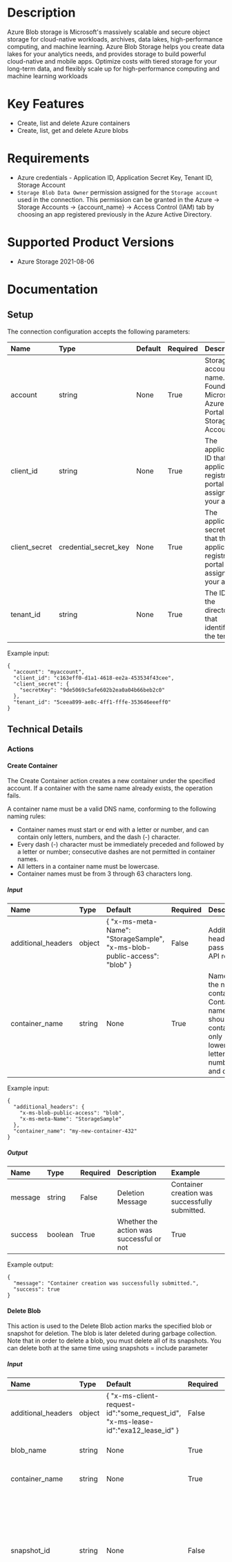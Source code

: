 # Description

Azure Blob storage is Microsoft's massively scalable and secure object storage for cloud-native workloads, archives, data lakes, high-performance computing, and machine learning. Azure Blob Storage helps you create data lakes for your analytics needs, and provides storage to build powerful cloud-native and mobile apps. Optimize costs with tiered storage for your long-term data, and flexibly scale up for high-performance computing and machine learning workloads

# Key Features

* Create, list and delete Azure containers
* Create, list, get and delete Azure blobs

# Requirements

* Azure credentials - Application ID, Application Secret Key, Tenant ID, Storage Account
* `Storage Blob Data Owner` permission assigned for the `Storage account` used in the connection. This permission can be granted in the Azure -> Storage  Accounts -> {account_name} -> Access Control (IAM) tab by choosing an app  registered previously in the Azure Active Directory.

# Supported Product Versions

* Azure Storage 2021-08-06

# Documentation

## Setup

The connection configuration accepts the following parameters:  

|Name|Type|Default|Required|Description|Enum|Example|Placeholder|Tooltip|
| :--- | :--- | :--- | :--- | :--- | :--- | :--- | :--- | :--- |
|account|string|None|True|Storage account name. Found in Microsoft Azure Portal > Storage Accounts|None|myaccount|None|None|
|client_id|string|None|True|The application ID that the application registration portal assigned to your app|None|c163eff0-d1a1-4618-ee2a-453534f43cee|None|None|
|client_secret|credential_secret_key|None|True|The application secret key that the application registration portal assigned to your app|None|{"secretKey": "9de5069c5afe602b2ea0a04b66beb2c0"}|None|None|
|tenant_id|string|None|True|The ID of the directory that identifies the tenant|None|5ceea899-ae8c-4ff1-fffe-353646eeeff0|None|None|

Example input:

```
{
  "account": "myaccount",
  "client_id": "c163eff0-d1a1-4618-ee2a-453534f43cee",
  "client_secret": {
    "secretKey": "9de5069c5afe602b2ea0a04b66beb2c0"
  },
  "tenant_id": "5ceea899-ae8c-4ff1-fffe-353646eeeff0"
}
```

## Technical Details

### Actions


#### Create Container

The Create Container action creates a new container under the specified account. If a container with the same name already exists, the operation fails.

A container name must be a valid DNS name, conforming to the following naming rules:
* Container names must start or end with a letter or number, and can contain only letters, numbers, and the dash (-) character.
* Every dash (-) character must be immediately preceded and followed by a letter or number; consecutive dashes are not permitted in container names.
* All letters in a container name must be lowercase.
* Container names must be from 3 through 63 characters long.

##### Input

|Name|Type|Default|Required|Description|Enum|Example|Placeholder|Tooltip|
| :--- | :--- | :--- | :--- | :--- | :--- | :--- | :--- | :--- |
|additional_headers|object|{ "x-ms-meta-Name": "StorageSample", "x-ms-blob-public-access": "blob" }|False|Additional headers to pass to the API request|None|{ "x-ms-meta-Name": "StorageSample", "x-ms-blob-public-access": "blob" }|None|None|
|container_name|string|None|True|Name of the new container. Container name should contain only lowercase letters, numbers and dash|None|my-new-container-432|None|None|
  
Example input:

```
{
  "additional_headers": {
    "x-ms-blob-public-access": "blob",
    "x-ms-meta-Name": "StorageSample"
  },
  "container_name": "my-new-container-432"
}
```

##### Output

|Name|Type|Required|Description|Example|
| :--- | :--- | :--- | :--- | :--- |
|message|string|False|Deletion Message|Container creation was successfully submitted.|
|success|boolean|True|Whether the action was successful or not|True|
  
Example output:

```
{
  "message": "Container creation was successfully submitted.",
  "success": true
}
```

#### Delete Blob

This action is used to the Delete Blob action marks the specified blob or snapshot for deletion. The blob is later 
deleted during garbage collection. Note that in order to delete a blob, you must delete all of its snapshots. You can 
delete both at the same time using snapshots = include parameter

##### Input

|Name|Type|Default|Required|Description|Enum|Example|Placeholder|Tooltip|
| :--- | :--- | :--- | :--- | :--- | :--- | :--- | :--- | :--- |
|additional_headers|object|{ "x-ms-client-request-id":"some_request_id", "x-ms-lease-id":"exa12_lease_id" }|False|Additional headers to pass to the API request|None|{ "x-ms-client-request-id":"some_request_id", "x-ms-lease-id":"exa12_lease_id" }|None|None|
|blob_name|string|None|True|Name of the blob to delete|None|my_old_blob|None|None|
|container_name|string|None|True|Name of the container|None|example_container_name|None|None|
|snapshot_id|string|None|False|The snapshot parameter is an opaque DateTime value that, when present, specifies the blob snapshot to delete|None|2022-05-24 15:22:30.161683+00:00|None|None|
|snapshots|string|None|False|Required if the blob has associated snapshots. Specify one of the following two options - 'include' - delete the base blob and all of its snapshots, 'only' - delete only the blob's snapshots and not the blob itself. This header should be specified only for a request against the base blob resource|["include", "only", "None"]|include|None|None|
|version_id|string|None|False|The versionid parameter is an opaque DateTime value that, when present, specifies the Version of the blob to delete|None|2022-05-20 15:38:24.824024+00:00|None|None|
  
Example input:

```
{
  "additional_headers": {
    "x-ms-client-request-id": "some_request_id",
    "x-ms-lease-id": "exa12_lease_id"
  },
  "blob_name": "my_old_blob",
  "container_name": "example_container_name",
  "snapshot_id": "2022-05-24 15:22:30.161683+00:00",
  "snapshots": "include",
  "version_id": "2022-05-20 15:38:24.824024+00:00"
}
```

##### Output

|Name|Type|Required|Description|Example|
| :--- | :--- | :--- | :--- | :--- |
|delete_type|string|True|Blob's delete type|soft|
|message|string|True|Deletion message|Blob deletion was successfully submitted.|
|success|boolean|True|Whether the action was successful or not|True|
  
Example output:

```
{
  "delete_type": "soft",
  "message": "Blob deletion was successfully submitted.",
  "success": true
}
```

#### Delete Container

This action is used to the Delete Container action marks the specified container for deletion. The container and any 
blobs contained within it are later deleted during garbage collection

##### Input

|Name|Type|Default|Required|Description|Enum|Example|Placeholder|Tooltip|
| :--- | :--- | :--- | :--- | :--- | :--- | :--- | :--- | :--- |
|additional_headers|object|{ "x-ms-meta-Name":"StorageSample", "x-ms-blob-public-access":"blob" }|False|Additional headers to pass to the API request|None|{ "x-ms-meta-Name":"StorageSample", "x-ms-blob-public-access":"blob" }|None|None|
|container_name|string|None|True|Name of the container to delete|None|my_container|None|None|
  
Example input:

```
{
  "additional_headers": {
    "x-ms-blob-public-access": "blob",
    "x-ms-meta-Name": "StorageSample"
  },
  "container_name": "my_container"
}
```

##### Output

|Name|Type|Required|Description|Example|
| :--- | :--- | :--- | :--- | :--- |
|message|string|False|Deletion result message|Container deletion was successfully submitted|
|success|boolean|True|Whether the action was successful or not|True|
  
Example output:

```
{
  "message": "Container deletion was successfully submitted",
  "success": true
}
```

#### Get Blob

This action is used to the Get Blob action reads or downloads a blob from the system, including its metadata and 
properties. You can also use Get Blob to read a snapshot

##### Input

|Name|Type|Default|Required|Description|Enum|Example|Placeholder|Tooltip|
| :--- | :--- | :--- | :--- | :--- | :--- | :--- | :--- | :--- |
|additional_headers|object|{ "x-ms-client-request-id":"some_request_id" }|False|Additional headers to pass to the API request|None|{ "x-ms-client-request-id":"some_request_id" }|None|None|
|blob_name|string|None|True|Name of the blob to retrieve|None|my_new_blob|None|None|
|byte_to_string|boolean|True|False|Whether output data should be converted from bytes to string or not|None|True|None|None|
|container_name|string|None|True|Name of the container|None|example_container_name|None|None|
|snapshot_id|string|None|False|The snapshot parameter is an opaque DateTime value that, when present, specifies the blob snapshot|None|2022-05-24 15:22:30.161683+00:00|None|None|
|version_id|string|None|False|The versionid parameter is an opaque DateTime value that, when present, specifies the Version of the blob|None|2022-05-20 15:38:24.824024+00:00|None|None|
  
Example input:

```
{
  "additional_headers": {
    "x-ms-client-request-id": "some_request_id"
  },
  "blob_name": "my_new_blob",
  "byte_to_string": true,
  "container_name": "example_container_name",
  "snapshot_id": "2022-05-24 15:22:30.161683+00:00",
  "version_id": "2022-05-20 15:38:24.824024+00:00"
}
```

##### Output

|Name|Type|Required|Description|Example|
| :--- | :--- | :--- | :--- | :--- |
|data|bytes|True|Base64 encoded Blob data|aGVsbG8gYXp1cmUgYmxvYiBzdG9yYWdlIHBsdWdpbg==|
  
Example output:

```
{
  "data": "aGVsbG8gYXp1cmUgYmxvYiBzdG9yYWdlIHBsdWdpbg=="
}
```

#### List Blobs

This action is used to the List Blobs action returns a list of the blobs under the specified container

##### Input

|Name|Type|Default|Required|Description|Enum|Example|Placeholder|Tooltip|
| :--- | :--- | :--- | :--- | :--- | :--- | :--- | :--- | :--- |
|additional_headers|object|{ "x-ms-client-request-id":"some_request_id" }|False|Additional headers to pass to the API request|None|{ "x-ms-client-request-id":"some_request_id" }|None|None|
|container_name|string|None|True|Name of the container|None|example_container_name|None|None|
|delimiter|string|None|False|When this parameter is provided, the action returns a 'blobs_with_delimiter_match' element in the output that acts as a placeholder for all blobs whose names begin with the same substring up to the appearance of the delimiter character. The delimiter may be a single character or a string|None|bob|None|None|
|include|[]string|["uncommittedblob", "copy", "deleted", "tags", "versions"]|False|Specifies one or more datasets to include in the response. Available values - 'snapshots', 'metadata', 'uncommittedblobs', 'copy', 'deleted', 'tags', 'versions', 'deletedwithversions', 'immutabilitypolicy', 'legalhold', 'permissions'|None|["uncommittedblob", "copy", "deleted", "tags", "versions"]|None|None|
|max_results|integer|12|False|Specifies the maximum number of blobs to return. If the request does not specify max_results, or specifies a value greater than 100, the action will return up to 100 items|None|12|None|None|
|prefix|string|None|False|Filters the results to return only blobs whose name begins with the specified prefix|None|new|None|None|
|timeout|integer|None|False|Maximum time to wait for server response in seconds, between 0 and 30|None|14|None|None|
  
Example input:

```
{
  "additional_headers": {
    "x-ms-client-request-id": "some_request_id"
  },
  "container_name": "example_container_name",
  "delimiter": "bob",
  "include": [
    "uncommittedblob",
    "copy",
    "deleted",
    "tags",
    "versions"
  ],
  "max_results": 12,
  "prefix": "new",
  "timeout": 14
}
```

##### Output

|Name|Type|Required|Description|Example|
| :--- | :--- | :--- | :--- | :--- |
|blobs|[]blob|False|Blobs list|[{"name": "new_blob.PNG", "version_id": "2022-06-14T12:32:03.9792491Z", "is_current_version": "true", "properties": {"creation_time": "Wed, 25 May 2022 13:03:28 GMT", "tag_count": "2", "server_encrypted": "true", "last_modified": "Tue, 14 Jun 2022 12:32:03 GMT", "content_type": "image/png", "blob_type": "BlockBlob", "access_tier": "Hot", "etag": "0x8DA4E01E2EE85B"}, "metadata": {"key": "value", "second_key": "second_value"}, "tags": [{"Key": "example", "Value": "value"}, {"Key": "x", "Value": "z"}]}, {"name": "new_example_blob", "version_id": "2022-06-15T08:35:15.4662051Z", "is_current_version": "true", "properties": {"creation_time": "Wed, 15 Jun 2022 08:35:15 GMT", "server_encrypted": "true", "last_modified": "Wed, 15 Jun 2022 08:35:15 GMT", "content_type": "application/octet-stream", "blob_type": "BlockBlob", "access_tier": "Hot", "etag": "0x8DA4EA9F8A9C6A3"}, "metadata": {}, "tags": []}]|
|blobs_with_delimiter_match|[]string|False|Blobs which contains 'delimiter' in name|[ "example_bob", "blob_named_bob", "random123bob" ]|
|delimiter|string|False|The Delimiter given as input, if present|plugin|
|max_results|string|False|Max results given as input|20|
|prefix|string|False|Prefix used as input parameter|new|
  
Example output:

```
{
  "blobs": [
    {
      "is_current_version": "true",
      "metadata": {
        "key": "value",
        "second_key": "second_value"
      },
      "name": "new_blob.PNG",
      "properties": {
        "access_tier": "Hot",
        "blob_type": "BlockBlob",
        "content_type": "image/png",
        "creation_time": "Wed, 25 May 2022 13:03:28 GMT",
        "etag": "0x8DA4E01E2EE85B",
        "last_modified": "Tue, 14 Jun 2022 12:32:03 GMT",
        "server_encrypted": "true",
        "tag_count": "2"
      },
      "tags": [
        {
          "Key": "example",
          "Value": "value"
        },
        {
          "Key": "x",
          "Value": "z"
        }
      ],
      "version_id": "2022-06-14T12:32:03.9792491Z"
    },
    {
      "is_current_version": "true",
      "metadata": {},
      "name": "new_example_blob",
      "properties": {
        "access_tier": "Hot",
        "blob_type": "BlockBlob",
        "content_type": "application/octet-stream",
        "creation_time": "Wed, 15 Jun 2022 08:35:15 GMT",
        "etag": "0x8DA4EA9F8A9C6A3",
        "last_modified": "Wed, 15 Jun 2022 08:35:15 GMT",
        "server_encrypted": "true"
      },
      "tags": [],
      "version_id": "2022-06-15T08:35:15.4662051Z"
    }
  ],
  "blobs_with_delimiter_match": [
    "example_bob",
    "blob_named_bob",
    "random123bob"
  ],
  "delimiter": "plugin",
  "max_results": 20,
  "prefix": "new"
}
```

#### List Containers

This action is used to the List Containers action returns a list of the containers under the specified storage account.
 At Least one parameter in the input is required

##### Input

|Name|Type|Default|Required|Description|Enum|Example|Placeholder|Tooltip|
| :--- | :--- | :--- | :--- | :--- | :--- | :--- | :--- | :--- |
|additional_headers|object|{ "x-ms-client-request-id":"some_request_id" }|False|Additional headers to pass to the API request|None|{ "x-ms-client-request-id":"some_request_id" }|None|None|
|include|[]string|["system", "deleted"]|False|Specifies one or more datasets to include in the response. Datasets available to choose are 'system', 'deleted', and 'metadata'|None|["system", "deleted"]|None|None|
|max_results|integer|12|False|Specifies the maximum number of containers to return. If the request does not specify max_results, or specifies a value greater than 100, the action will return up to 100 items|None|12|None|None|
|prefix|string|None|False|Filters the results to return only containers whose name begins with the specified prefix|None|new|None|None|
|timeout|integer|14|False|Maximum time to wait for server response in seconds, between 0 and 30|None|14|None|None|
  
Example input:

```
{
  "additional_headers": {
    "x-ms-client-request-id": "some_request_id"
  },
  "include": [
    "system",
    "deleted"
  ],
  "max_results": 12,
  "prefix": "new",
  "timeout": 14
}
```

##### Output

|Name|Type|Required|Description|Example|
| :--- | :--- | :--- | :--- | :--- |
|containers|[]container|False|Containers list|[ { "name": "example", "properties": { "last_modified": "Wed, 08 Jun 2022 12: 48: 16 GMT", "public_access": "blob", "etag": "\"0x8DA494D2826EA21\"" }, "metadata": {} }, { "name": "new", "properties": { "last_modified": "Wed, 08 Jun 2022 12: 44: 35 GMT", "etag": "\"0x8DA494CA481C42D\"" }, "metadata": {} } ]|
|max_results|string|False|Max results given as input|12|
|prefix|string|False|The Prefix given as input, if present|new|
  
Example output:

```
{
  "containers": [
    {
      "metadata": {},
      "name": "example",
      "properties": {
        "etag": "\"0x8DA494D2826EA21\"",
        "last_modified": "Wed, 08 Jun 2022 12: 48: 16 GMT",
        "public_access": "blob"
      }
    },
    {
      "metadata": {},
      "name": "new",
      "properties": {
        "etag": "\"0x8DA494CA481C42D\"",
        "last_modified": "Wed, 08 Jun 2022 12: 44: 35 GMT"
      }
    }
  ],
  "max_results": 12,
  "prefix": "new"
}
```

#### Put Blob

The Put Blob action creates a new block, page, or append blob, or updates the content of an existing block blob.

A blob name must conforming to the following naming rules:
* A blob name can contain any combination of characters.
* A blob name must be at least one character long and cannot be more than 1,024 characters long, for blobs in Azure Storage.
* The Azure Storage emulator supports blob names up to 256 characters long. For more information, see Use the Azure storage emulator for development and testing.
* Blob names are case-sensitive.
* Reserved URL characters must be properly escaped.
* The number of path segments comprising the blob name cannot exceed 254. A path segment is the string between consecutive delimiter characters (e.g., the forward slash '/') that corresponds to the name of a virtual directory.

##### Input

|Name|Type|Default|Required|Description|Enum|Example|Placeholder|Tooltip|
| :--- | :--- | :--- | :--- | :--- | :--- | :--- | :--- | :--- |
|access_tier|string|Hot|False|Indicates the tier to be set on blob. For page blobs on a premium storage account only. Valid values for block blob tiers are Hot/Cool/Archive. For detailed information about block blob tiering see https://docs.microsoft.com/enus/azure/storage/blobs/access -tiers-overview|["Hot", "Cool", "Archive", "None"]|Hot|None|None|
|additional_headers|object|{"x-ms-client-request-id":"some_request_id","x-ms-lease-id":"some_123_id"}|False|Additional headers to pass to the API request|None|{"x-ms-client-request-id":"some_request_id","x-ms-lease-id":"some_123_id"}|None|None|
|blob_content|string|None|False|Content of the new blob. This field is allowed only for BlockBlob type|None|hello world|None|None|
|blob_content_length|integer|None|False|Required for page blobs. This header specifies the maximum size for the page blob, up to 8 TiB. The page blob size must be aligned to a 512-byte boundary|None|512|None|None|
|blob_name|string|None|True|Name of the new blob|None|my_new_blob|None|None|
|blob_type|string|BlockBlob|False|Specifies the type of blob to create - block blob, page blob, or append blob|["BlockBlob", "PageBlob", "AppendBlob"]|BlockBlob|None|None|
|container_name|string|None|True|Container name where the new blob will be put|None|example_container_name|None|None|
|timeout|integer|14|False|Maximum time to wait for server response in seconds, not larger than 10 minutes per megabyte|None|14|None|None|
  
Example input:

```
{
  "access_tier": "Hot",
  "additional_headers": {
    "x-ms-client-request-id": "some_request_id",
    "x-ms-lease-id": "some_123_id"
  },
  "blob_content": "hello world",
  "blob_content_length": 512,
  "blob_name": "my_new_blob",
  "blob_type": "BlockBlob",
  "container_name": "example_container_name",
  "timeout": 14
}
```

##### Output

|Name|Type|Required|Description|Example|
| :--- | :--- | :--- | :--- | :--- |
|message|string|True|Creation message|Blob was successfully created|
|success|boolean|True|Whether the action was successful or not|True|
  
Example output:

```
{
  "message": "Blob was successfully created",
  "success": true
}
```
### Triggers
  
*This plugin does not contain any triggers.*
### Tasks
  
*This plugin does not contain any tasks.*

### Custom Types
  
**container_properties**

|Name|Type|Default|Required|Description|Example|
| :--- | :--- | :--- | :--- | :--- | :--- |
|Etag|string|None|False|Container's etag|0x8DG3CDC551G9BCE|
|Last Modified|string|None|False|Last modified date|Mon, 23 May 2022 16:50:24 GMT|
|Public Access|string|None|False|Public Access|container|
  
**container**

|Name|Type|Default|Required|Description|Example|
| :--- | :--- | :--- | :--- | :--- | :--- |
|Deleted|string|None|False|Whether the container is soft deleted or not|True|
|Metadata|object|None|False|Container metadata|{"key":"value"}|
|Name|string|None|False|Container name|my_container|
|Properties|container_properties|None|False|Container properties|None|
  
**blob_properties**

|Name|Type|Default|Required|Description|Example|
| :--- | :--- | :--- | :--- | :--- | :--- |
|Access Tier|string|None|False|Access tier|Hot|
|Blob Type|string|None|None|Blob type|PageBlob|
|Content Type|string|None|False|Blob content type|application/octet-stream|
|Creation Time|string|None|False|Creation date|Mon, 23 May 2022 16:50:24 GMT|
|Etag|string|None|False|Blob's etag|0x8DA3CDC950G9BMB|
|Last Modified|string|None|False|Last modified date|Mon, 23 May 2022 16:50:24 GMT|
|Remaining Retention Days|string|None|False|Remaining retention days|2|
|Server Encrypted|string|None|False|Server encrypted|True|
|Tag Count|string|None|False|Tag count|1|
  
**blob**

|Name|Type|Default|Required|Description|Example|
| :--- | :--- | :--- | :--- | :--- | :--- |
|Deleted|string|None|False|Whether the blob is soft deleted or not|True|
|Is Current Version|string|None|False|Is current version|True|
|Metadata|object|None|False|Blob metadata|{"X":"yz"}|
|Name|string|None|False|Blob name|my_blob|
|Properties|blob_properties|None|False|Blob properties|None|
|Snapshot ID|string|None|False|Blob snapshot id|2022-04-21 14:23:47.954632+00:00|
|Tags|[]object|None|False|Blob tags|[{"X":"yz"},{"a":"b"}]|
|Version ID|string|None|False|Blob version id|2022-04-24 14:23:47.954840+00:00|


## Troubleshooting

This plugin does not contain a troubleshooting.

# Version History

* 1.0.1 - Initial updates | Updated SDK to the latest version
* 1.0.0 - Initial plugin

# Links

* [Azure Blob Storage](https://github.com/rapid7/insightconnect-plugins/tree/master/plugins/azure_blob_storage)

## References

* [Azure Blob Storage](https://azure.microsoft.com/en-us/services/storage/blobs/)
